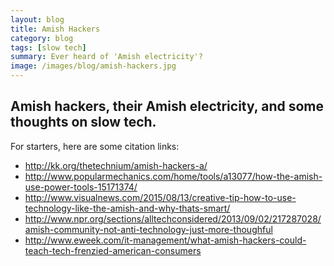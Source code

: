 ```yaml
---
layout: blog
title: Amish Hackers
category: blog
tags: [slow tech]  
summary: Ever heard of 'Amish electricity'?
image: /images/blog/amish-hackers.jpg
---
```


Amish hackers, their Amish electricity, and some thoughts on slow tech.
---

For starters, here are some citation links:
- http://kk.org/thetechnium/amish-hackers-a/
- http://www.popularmechanics.com/home/tools/a13077/how-the-amish-use-power-tools-15171374/
-  http://www.visualnews.com/2015/08/13/creative-tip-how-to-use-technology-like-the-amish-and-why-thats-smart/ 
-  http://www.npr.org/sections/alltechconsidered/2013/09/02/217287028/amish-community-not-anti-technology-just-more-thoughful
-  http://www.eweek.com/it-management/what-amish-hackers-could-teach-tech-frenzied-american-consumers
